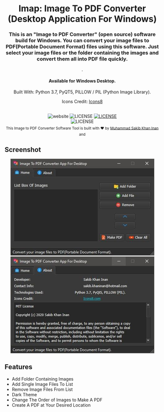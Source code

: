 
<div align="center">
  <h1><strong>Imap: Image To PDF Converter (Desktop Application For Windows)</strong></h1>
  <h3>This is an "Image to PDF Converter" (open source) software build for Windows. You can convert your image files to
PDF(Portable Document Format) files using this software. Just select your image files or the folder containing the images and convert them all into PDF file
quickly.</h3>
  .<br>
  <h4>Available for Windows Desktop.</h4>
  <p>Built With: Python 3.7, PyQT5, PILLOW / PIL (Python Image Library).</p>
<p>Icons Credit: <a href ="https://icons8.com/">Icons8</a></p>
</div>

<br>

<div align="center">
  <!-- Version -->

   <img src="https://img.shields.io/badge/version-1.0-red" alt="website">
 
  <!-- Build -->
  <img src="https://img.shields.io/badge/build-passed-brightgreen" alt="LICENSE">
  <!-- License -->
  <a href="LICENSE">
    <img src="https://img.shields.io/badge/license-MIT-green" alt="LICENSE">
  </a>
</div>

<div align="center">
  <!-- Warning -->
  <img src="https://img.shields.io/badge/NOTICE-%20released%20-green" alt="LICENSE">
</div>


<div align="center">
  <sub>This Image to PDF Converter Software Tool is built with ❤︎ by
    <a href="https://github.com/skinan/">Muhammad Sakib Khan Inan</a> and
  </sub>
</div>

## Screenshot

<p align="center">
  <img src="screenshots/home.jpg" alt="Home Window"/>
  <img src="screenshots/about.jpg" alt="About Window"/>
</p>

## Features

- Add Folder Containing Images
- Add Single Image Files To List
- Remove Image Files From List
- Dark Theme
- Change The Order of Images to Make A PDF
- Create A PDF at Your Desired Location 
